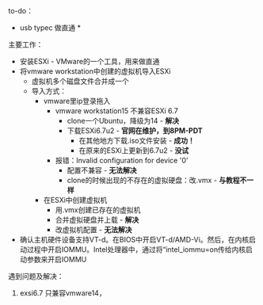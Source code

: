 to-do：

* usb typec 做直通
  * 

主要工作：

* 安装ESXi - VMware的一个工具，用来做直通
* 将vmware workstation中创建的虚拟机导入ESXi
  * 虚拟机多个磁盘文件合并成一个
  * 导入方式：
    * vmware里ip登录拖入
      * vmware workstation15 不兼容ESXi 6.7
        * clone一个Ubuntu，降级为14 - **解决**
        * 下载ESXi6.7u2 - **官网在维护，到8PM-PDT**
          * 在其他地方下载.iso文件安装 - **成功！**
          * 在原来的ESXi上更新到6.7u2 - **没试**
      * 报错：Invalid configuration for device '0'
        * 配置不兼容 - **无法解决**
        * clone的时候出现的不存在的虚拟硬盘：改.vmx - **与教程不一样**
    * 在ESXi中创建虚拟机
      * 用.vmx创建已存在的虚拟机
      * 合并虚拟硬盘并上载 - **解决**
      * 改虚拟机配置 - **无法解决**
* 确认主机硬件设备支持VT-d。在BIOS中开启VT-d/AMD-Vi。然后，在内核启动过程中开启IOMMU。Intel处理器中，通过将“intel_iommu=on传给内核启动参数来开启IOMMU



遇到问题及解决：

1. exsi6.7 只兼容vmware14，